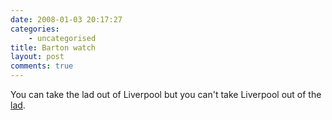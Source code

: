 ```yaml
---
date: 2008-01-03 20:17:27
categories:
    - uncategorised
title: Barton watch
layout: post
comments: true
---
```

You can take the lad out of Liverpool but you can't take Liverpool out
of the [lad](http://news.bbc.co.uk/1/hi/england/7169108.stm).
